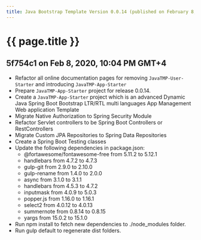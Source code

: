```yaml
---
title: Java Bootstrap Template Version 0.0.14 (published on February 8, 2020)
---
```

# {{ page.title }}

## 5f754c1 on Feb 8, 2020, 10:04 PM GMT+4
- Refactor all online documentation pages for removing `JavaTMP-User-Starter` and introducing `JavaTMP-App-Starter`
- Prepare `JavaTMP-App-Starter` project for release 0.0.14.
- Create a `JavaTMP-App-Starter` project which
is an advanced Dynamic Java Spring Boot Bootstrap LTR/RTL multi languages
App Management Web application Template
- Migrate Native Authorization to Spring Security Module
- Refactor Servlet controllers to be Spring Boot Controllers or RestControllers
- Migrate Custom JPA Repositories to Spring Data Repositories
- Create a Spring Boot Testing classes
- Update the following dependencies in package.json:
    - @fortawesome/fontawesome-free from 5.11.2 to 5.12.1
    - handlebars from 4.7.2 to 4.7.3
    - gulp-git from 2.9.0  to 2.10.0
    - gulp-rename from 1.4.0 to 2.0.0
    - async from 3.1.0 to 3.1.1
    - handlebars from 4.5.3 to 4.7.2
    - inputmask from 4.0.9 to 5.0.3
    - popper.js from 1.16.0 to 1.16.1
    - select2 from 4.0.12 to 4.0.13
    - summernote from 0.8.14 to 0.8.15
    - yargs from 15.0.2 to 15.1.0
- Run npm install to fetch new dependencies to ./node_modules folder.
- Run gulp default to regenerate dist folders.